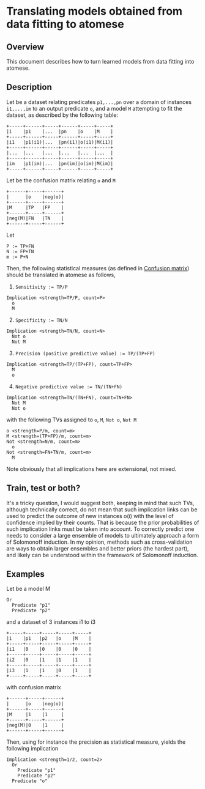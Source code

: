 # Translating models obtained from data fitting to atomese

## Overview

This document describes how to turn learned models from data fitting
into atomese.

## Description

Let be a dataset relating predicates `p1,...,pn` over a domain of
instances `i1,...,im` to an output predicate `o`, and a model `M`
attempting to fit the dataset, as described by the following table:

```
+-----+------+-----+------+-----+-----+
|i    |p1    |...  |pn    |o    |M    |
+-----+------+-----+------+-----+-----+
|i1   |p1(i1)|...  |pn(i1)|o(i1)|M(i1)|
+-----+------+-----+------+-----+-----+
|...  |...   |...  |...   |...  |...  |
+-----+------+-----+------+-----+-----+
|im   |p1(im)|...  |pn(im)|o(im)|M(im)|
+-----+------+-----+------+-----+-----+
```

Let be the confusion matrix relating `o` and `M`

```
+------+-----+------+
|      |o    |neg(o)|
+------+-----+------+
|M     |TP   |FP    |
+------+-----+------+
|neg(M)|FN   |TN    |
+------+-----+------+
```

Let

```
P := TP+FN
N := FP+TN
m := P+N
```

Then, the following statistical measures (as defined in [Confusion
matrix](https://en.wikipedia.org/wiki/Confusion_matrix)) should be
translated in atomese as follows,

1. `Sensitivity := TP/P`

```
Implication <strength=TP/P, count=P>
  o
  M
```

2. `Specificity := TN/N`

```
Implication <strength=TN/N, count=N>
  Not o
  Not M
```

3. `Precision (positive predictive value) := TP/(TP+FP)`

```
Implication <strength=TP/(TP+FP), count=TP+FP>
  M
  o
```

4. `Negative predictive value := TN/(TN+FN)`

```
Implication <strength=TN/(TN+FN), count=TN+FN>
  Not M
  Not o
```

with the following TVs assigned to `o`, `M`, `Not o`, `Not M`

```
o <strength=P/m, count=m>
M <strength=(TP+FP)/m, count=m>
Not <strength=N/m, count=m>
  o
Not <strength=FN+TN/m, count=m>
  M
```

Note obviously that all implications here are extensional, not mixed.

## Train, test or both?

It's a tricky question, I would suggest both, keeping in mind that
such TVs, although technically correct, do not mean that such
implication links can be used to predict the outcome of new instances
o(i) with the level of confidence implied by their counts.  That is
because the prior probabilities of such implication links must be
taken into account.  To correctly predict one needs to consider a
large ensemble of models to ultimately approach a form of Solomonoff
induction.  In my opinion, methods such as cross-validation are ways
to obtain larger ensembles and better priors (the hardest part), and
likely can be understood within the framework of Solomonoff induction.

## Examples

Let be a model M

```
Or
  Predicate "p1"
  Predicate "p2"
```

and a dataset of 3 instances i1 to i3

```
+-----+-----+-----+-----+-----+
|i    |p1   |p2   |o    |M    |
+-----+-----+-----+-----+-----+
|i1   |0    |0    |0    |0    |
+-----+-----+-----+-----+-----+
|i2   |0    |1    |1    |1    |
+-----+-----+-----+-----+-----+
|i3   |1    |1    |0    |1    |
+-----+-----+-----+-----+-----+
```

with confusion matrix

```
+------+-----+------+
|      |o    |neg(o)|
+------+-----+------+
|M     |1    |1     |
+------+-----+------+
|neg(M)|0    |1     |
+------+-----+------+
```

Then, using for instance the precision as statistical measure, yields
the following implication

```
Implication <strength=1/2, count=2>
  Or
    Predicate "p1"
    Predicate "p2"
  Predicate "o"
```
